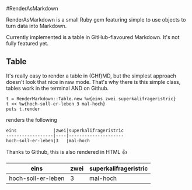 #RenderAsMarkdown

RenderAsMarkdown is a small Ruby gem featuring simple to use objects to turn data into Markdown.

Currently implemented is a table in GitHub-flavoured Markdown. It's not fully featured yet.

## Table

It's really easy to render a table in (GHf)MD, but the simplest approach doesn't look that nice in raw mode. That's why there is this simple class, tables work in the terminal AND on Github.


    t = RenderMarkdown::Table.new %w{eins zwei superkalifrageristric}
    t << %w{hoch-soll-er-leben 3 mal-hoch}
    puts t.render

renders the following

    eins              |zwei|superkalifrageristric
    ------------------|----|---------------------
    hoch-soll-er-leben|3   |mal-hoch             

Thanks to Github, this is also rendered in HTML :+1:

eins              |zwei|superkalifrageristric
------------------|----|---------------------
hoch-soll-er-leben|3   |mal-hoch             
